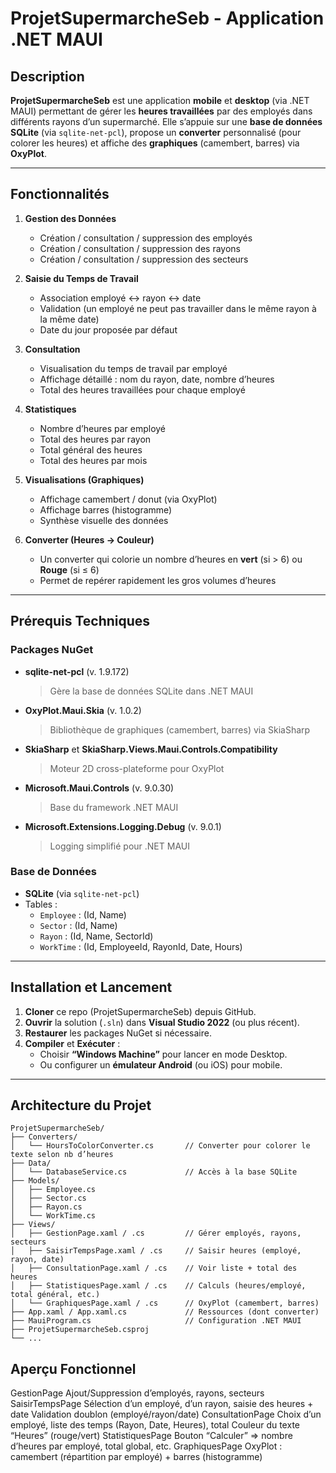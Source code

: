 # ProjetSupermarcheSeb - Application .NET MAUI

## Description
**ProjetSupermarcheSeb** est une application **mobile** et **desktop** (via .NET MAUI) permettant de gérer les **heures travaillées** par des employés dans différents rayons d’un supermarché. Elle s’appuie sur une **base de données SQLite** (via `sqlite-net-pcl`), propose un **converter** personnalisé (pour colorer les heures) et affiche des **graphiques** (camembert, barres) via **OxyPlot**.

---

## Fonctionnalités

1. **Gestion des Données**
   - Création / consultation / suppression des employés  
   - Création / consultation / suppression des rayons  
   - Création / consultation / suppression des secteurs  

2. **Saisie du Temps de Travail**
   - Association employé ↔ rayon ↔ date  
   - Validation (un employé ne peut pas travailler dans le même rayon à la même date)  
   - Date du jour proposée par défaut  

3. **Consultation**
   - Visualisation du temps de travail par employé  
   - Affichage détaillé : nom du rayon, date, nombre d’heures  
   - Total des heures travaillées pour chaque employé  

4. **Statistiques**
   - Nombre d’heures par employé  
   - Total des heures par rayon  
   - Total général des heures  
   - Total des heures par mois  

5. **Visualisations (Graphiques)**
   - Affichage camembert / donut (via OxyPlot)  
   - Affichage barres (histogramme)  
   - Synthèse visuelle des données  

6. **Converter (Heures → Couleur)**
   - Un converter qui colorie un nombre d’heures en **vert** (si > 6) ou **Rouge** (si ≤ 6)  
   - Permet de repérer rapidement les gros volumes d’heures  

---

## Prérequis Techniques

### Packages NuGet
- **sqlite-net-pcl** (v. 1.9.172)  
  > Gère la base de données SQLite dans .NET MAUI  
- **OxyPlot.Maui.Skia** (v. 1.0.2)  
  > Bibliothèque de graphiques (camembert, barres) via SkiaSharp  
- **SkiaSharp** et **SkiaSharp.Views.Maui.Controls.Compatibility**  
  > Moteur 2D cross-plateforme pour OxyPlot  
- **Microsoft.Maui.Controls** (v. 9.0.30)  
  > Base du framework .NET MAUI  
- **Microsoft.Extensions.Logging.Debug** (v. 9.0.1)  
  > Logging simplifié pour .NET MAUI  

### Base de Données
- **SQLite** (via `sqlite-net-pcl`)
- Tables :
  - `Employee` : (Id, Name)  
  - `Sector` : (Id, Name)  
  - `Rayon` : (Id, Name, SectorId)  
  - `WorkTime` : (Id, EmployeeId, RayonId, Date, Hours)

---

## Installation et Lancement

1. **Cloner** ce repo (ProjetSupermarcheSeb) depuis GitHub.
2. **Ouvrir** la solution (`.sln`) dans **Visual Studio 2022** (ou plus récent).
3. **Restaurer** les packages NuGet si nécessaire.
4. **Compiler** et **Exécuter** :
   - Choisir **“Windows Machine”** pour lancer en mode Desktop.
   - Ou configurer un **émulateur Android** (ou iOS) pour mobile.

---

## Architecture du Projet

```plaintext
ProjetSupermarcheSeb/
├── Converters/
│   └── HoursToColorConverter.cs       // Converter pour colorer le texte selon nb d’heures
├── Data/
│   └── DatabaseService.cs             // Accès à la base SQLite
├── Models/
│   ├── Employee.cs
│   ├── Sector.cs
│   ├── Rayon.cs
│   └── WorkTime.cs
├── Views/
│   ├── GestionPage.xaml / .cs         // Gérer employés, rayons, secteurs
│   ├── SaisirTempsPage.xaml / .cs     // Saisir heures (employé, rayon, date)
│   ├── ConsultationPage.xaml / .cs    // Voir liste + total des heures
│   ├── StatistiquesPage.xaml / .cs    // Calculs (heures/employé, total général, etc.)
│   └── GraphiquesPage.xaml / .cs      // OxyPlot (camembert, barres)
├── App.xaml / App.xaml.cs             // Ressources (dont converter)
├── MauiProgram.cs                     // Configuration .NET MAUI
├── ProjetSupermarcheSeb.csproj
└── ...
```

## Aperçu Fonctionnel

GestionPage
Ajout/Suppression d’employés, rayons, secteurs
SaisirTempsPage
Sélection d’un employé, d’un rayon, saisie des heures + date
Validation doublon (employé/rayon/date)
ConsultationPage
Choix d’un employé, liste des temps (Rayon, Date, Heures), total
Couleur du texte “Heures” (rouge/vert)
StatistiquesPage
Bouton “Calculer” => nombre d’heures par employé, total global, etc.
GraphiquesPage
OxyPlot : camembert (répartition par employé) + barres (histogramme)